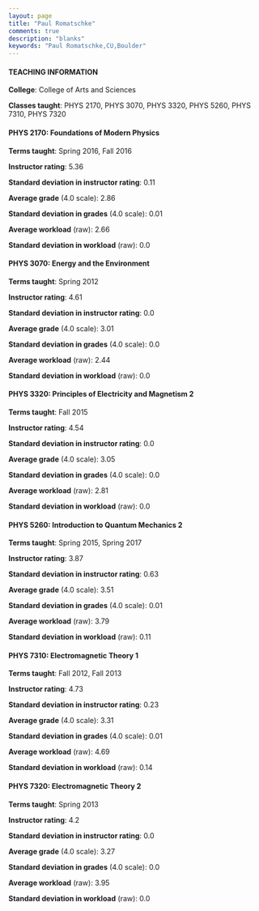 ```yaml
---
layout: page
title: "Paul Romatschke" 
comments: true
description: "blanks"
keywords: "Paul Romatschke,CU,Boulder"
---
```

<head>
<script src="https://ajax.googleapis.com/ajax/libs/jquery/2.1.3/jquery.min.js"></script>
<script src="https://dl.dropboxusercontent.com/s/pc42nxpaw1ea4o9/highcharts.js?dl=0"></script>
<!-- <script src="../assets/js/highcharts.js"></script> -->
<style type="text/css">@font-face {
	font-family: "Bebas Neue";
	src: url(https://www.filehosting.org/file/details/544349/BebasNeue Regular.otf) format("opentype");
	}
	h1.Bebas { 
		font-family: "Bebas Neue", Verdana, Tahoma;
	}
</style>
</head>
	   
#### TEACHING INFORMATION

**College**: College of Arts and Sciences

**Classes taught**: PHYS 2170, PHYS 3070, PHYS 3320, PHYS 5260, PHYS 7310, PHYS 7320

#### PHYS 2170: Foundations of Modern Physics

**Terms taught**: Spring 2016, Fall 2016

**Instructor rating**: 5.36

**Standard deviation in instructor rating**: 0.11

**Average grade** (4.0 scale): 2.86

**Standard deviation in grades** (4.0 scale): 0.01

**Average workload** (raw): 2.66

**Standard deviation in workload** (raw): 0.0

#### PHYS 3070: Energy and the Environment

**Terms taught**: Spring 2012

**Instructor rating**: 4.61

**Standard deviation in instructor rating**: 0.0

**Average grade** (4.0 scale): 3.01

**Standard deviation in grades** (4.0 scale): 0.0

**Average workload** (raw): 2.44

**Standard deviation in workload** (raw): 0.0

#### PHYS 3320: Principles of Electricity and Magnetism 2

**Terms taught**: Fall 2015

**Instructor rating**: 4.54

**Standard deviation in instructor rating**: 0.0

**Average grade** (4.0 scale): 3.05

**Standard deviation in grades** (4.0 scale): 0.0

**Average workload** (raw): 2.81

**Standard deviation in workload** (raw): 0.0

#### PHYS 5260: Introduction to Quantum Mechanics 2

**Terms taught**: Spring 2015, Spring 2017

**Instructor rating**: 3.87

**Standard deviation in instructor rating**: 0.63

**Average grade** (4.0 scale): 3.51

**Standard deviation in grades** (4.0 scale): 0.01

**Average workload** (raw): 3.79

**Standard deviation in workload** (raw): 0.11

#### PHYS 7310: Electromagnetic Theory 1

**Terms taught**: Fall 2012, Fall 2013

**Instructor rating**: 4.73

**Standard deviation in instructor rating**: 0.23

**Average grade** (4.0 scale): 3.31

**Standard deviation in grades** (4.0 scale): 0.01

**Average workload** (raw): 4.69

**Standard deviation in workload** (raw): 0.14

#### PHYS 7320: Electromagnetic Theory 2

**Terms taught**: Spring 2013

**Instructor rating**: 4.2

**Standard deviation in instructor rating**: 0.0

**Average grade** (4.0 scale): 3.27

**Standard deviation in grades** (4.0 scale): 0.0

**Average workload** (raw): 3.95

**Standard deviation in workload** (raw): 0.0

